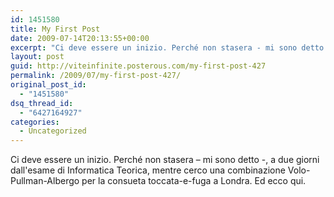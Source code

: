 ```yaml
---
id: 1451580
title: My First Post
date: 2009-07-14T20:13:55+00:00
excerpt: "Ci deve essere un inizio. Perché non stasera - mi sono detto -, a due giorni dall'esame di Informatica Teorica, mentre cerco una combinazione Volo-Pullman-Albergo per la consueta toccata-e-fuga a Londra. Ed ecco qui."
layout: post
guid: http://viteinfinite.posterous.com/my-first-post-427
permalink: /2009/07/my-first-post-427/
original_post_id:
  - "1451580"
dsq_thread_id:
  - "6427164927"
categories:
  - Uncategorized
---
```

Ci deve essere un inizio. Perché non stasera – mi sono detto -, a due giorni dall'esame di Informatica Teorica, mentre cerco una combinazione Volo-Pullman-Albergo per la consueta toccata-e-fuga a Londra. Ed ecco qui.